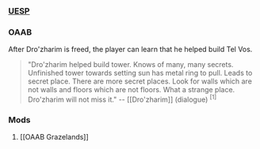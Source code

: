 ### [UESP](https://en.uesp.net/wiki/Morrowind:Tel_Vos#Dro.27zharim)
### OAAB
After Dro'zharim is freed, the player can learn that he helped build Tel Vos.

> "Dro'zharim helped build tower. Knows of many, many secrets. Unfinished tower towards setting sun has metal ring to pull. Leads to secret place. There are more secret places. Look for walls which are not walls and floors which are not floors. What a strange place. Dro'zharim will not miss it."
> -- [[Dro'zharim]] (dialogue) <sup>[1]</sup>
### Mods
1. [[OAAB Grazelands]]